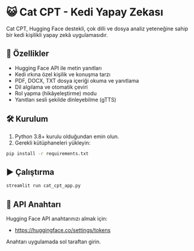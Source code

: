 # 😺 Cat CPT - Kedi Yapay Zekası

Cat CPT, Hugging Face destekli, çok dilli ve dosya analiz yeteneğine sahip bir kedi kişilikli yapay zekâ uygulamasıdır.

## 🚀 Özellikler
- Hugging Face API ile metin yanıtları
- Kedi ırkına özel kişilik ve konuşma tarzı
- PDF, DOCX, TXT dosya içeriği okuma ve yanıtlama
- Dil algılama ve otomatik çeviri
- Rol yapma (hikâyeleştirme) modu
- Yanıtları sesli şekilde dinleyebilme (gTTS)

## 🛠 Kurulum
1. Python 3.8+ kurulu olduğundan emin olun.
2. Gerekli kütüphaneleri yükleyin:
```bash
pip install -r requirements.txt
```

## ▶️ Çalıştırma
```bash
streamlit run cat_cpt_app.py
```

## 🔑 API Anahtarı
Hugging Face API anahtarınızı almak için:
- https://huggingface.co/settings/tokens

Anahtarı uygulamada sol taraftan girin.
